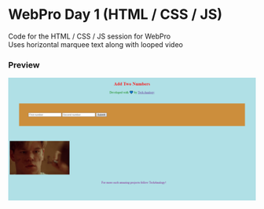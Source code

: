 # WebPro Day 1 (HTML / CSS / JS)

Code for the HTML / CSS / JS session for WebPro<br>
Uses horizontal marquee text along with looped video

### Preview
<img src="./assets/screen.png"></img>